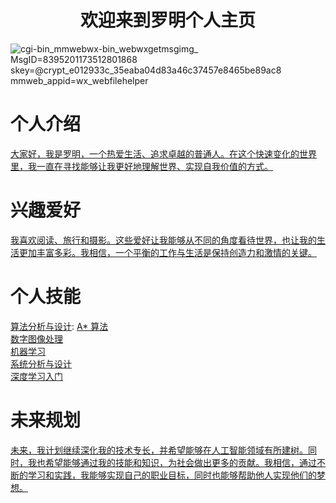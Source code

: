 # <center> 欢迎来到罗明个人主页 </center>
![_cgi-bin_mmwebwx-bin_webwxgetmsgimg__ MsgID=8395201173512801868 skey=@crypt_e012933c_35eaba04d83a46c37457e8465be89ac8 mmweb_appid=wx_webfilehelper](https://github.com/user-attachments/assets/82f7181a-9409-4622-a4f9-ad2592884405)

#  个人介绍
[大家好，我是罗明，一个热爱生活、追求卓越的普通人。在这个快速变化的世界里，我一直在寻找能够让我更好地理解世界、实现自我价值的方式。](https://chengwenwu.github.io/warehouse-management-system)<br>

#  兴趣爱好
[我喜欢阅读、旅行和摄影。这些爱好让我能够从不同的角度看待世界，也让我的生活更加丰富多彩。我相信，一个平衡的工作与生活是保持创造力和激情的关键。](https://chengwenwu.github.io/web2.0)

# 个人技能
[算法分析与设计](https://github.com/chengwenwu/algorithms-analysis-and-design): [A* 算法](https://chengwenwu.github.io/algorithms-analysis-and-design/A*%20algorithm)<br>
[数字图像处理](https://github.com/chengwenwu/digital-image-process)<br>
[机器学习](https://chengwenwu.github.io/ML/)<br>
[系统分析与设计](https://chengwenwu.github.io/OOAD) <br>
[深度学习入门](https://chengwenwu.github.io/DeepLearning)<br>
# 未来规划
[未来，我计划继续深化我的技术专长，并希望能够在人工智能领域有所建树。同时，我也希望能够通过我的技能和知识，为社会做出更多的贡献。我相信，通过不断的学习和实践，我能够实现自己的职业目标，同时也能够帮助他人实现他们的梦想。](https://chengwenwu.github.io/DeepLearning)<br>
